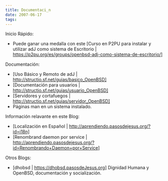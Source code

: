 ```yaml
---
title: Documentaci_n
date: 2007-06-17
tags:
---
```

Inicio Rápido:
* Puede ganar una medalla con este [Curso en P2PU para instalar y utilizar adJ como sistema de Escritorio | https://p2pu.org/es/groups/openbsd-adj-como-sistema-de-escritorio/]

Documentación:
* [Uso Básico y Remoto de adJ | http://structio.sf.net/guias/basico_OpenBSD]
* [Documentación para usuarios | http://structio.sf.net/guias/usuario_OpenBSD]
* [Servidores y cortafuegos | http://structio.sf.net/guias/servidor_OpenBSD]
* Páginas man en un sistema instalado.

Información relavante en este Blog:
* [Localización en Español  | http://aprendiendo.pasosdejesus.org/?id=i18n]
* [Renombrand daemon por service | http://aprendiendo.pasosdejesus.org/?id=Renombrando+Daemon+por+Service]

Otros Blogs:
* [dhobsd | https://dhobsd.pasosdeJesus.org] Dignidad Humana y OpenBSD, documentación y socialización.
